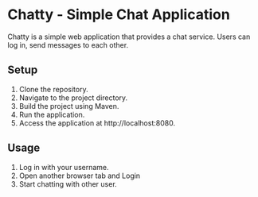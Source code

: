 # Chatty - Simple Chat Application

Chatty is a simple web application that provides a chat service. Users can log in, send messages to each other.

## Setup
1. Clone the repository.
2. Navigate to the project directory.
3. Build the project using Maven.
4. Run the application.
5. Access the application at http://localhost:8080.

## Usage
1. Log in with your username.
2. Open another browser tab and Login
3. Start chatting with other user.

